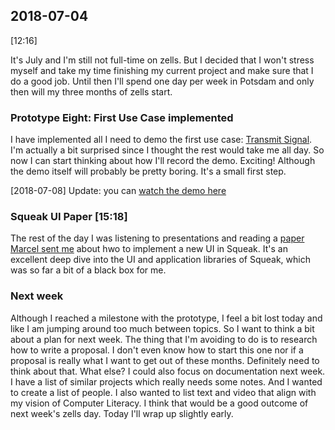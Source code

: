 ## 2018-07-04

[12:16]

It's July and I'm still not full-time on zells. But I decided that I won't stress myself and take my time finishing my current project and make sure that I do a good job. Until then I'll spend one day per week in Potsdam and only then will my three months of zells start.


### Prototype Eight: First Use Case implemented

I have implemented all I need to demo the first use case: [Transmit Signal]. I'm actually a bit surprised since I thought the rest would take me all day. So now I can start thinking about how I'll record the demo. Exciting! Although the demo itself will probably be pretty boring. It's a small first step.

[2018-07-08] Update: you can [watch the demo here][demo]


### Squeak UI Paper [15:18]

The rest of the day I was listening to presentations and reading a [paper Marcel sent me][squeak shell] about hwo to implement a new UI in Squeak. It's an excellent deep dive into the UI and application libraries of Squeak, which was so far a bit of a black box for me.


### Next week

Although I reached a milestone with the prototype, I feel a bit lost today and like I am jumping around too much between topics. So I want to think a bit about a plan for next week. The thing that I'm avoiding to do is to research how to write a proposal. I don't even know how to start this one nor if a proposal is really what I want to get out of these months. Definitely need to think about that. What else? I could also focus on documentation next week. I have a list of similar projects which really needs some notes. And I wanted to create a list of people. I also wanted to list text and video that align with my vision of Computer Literacy. I think that would be a good outcome of next week's zells day. Today I'll wrap up slightly early.


[Transmit Signal]: https://github.com/zells/eight/blob/master/use_case_transmit_signal.svg
[squeak shell]: https://dl.acm.org/citation.cfm?doid=2984380.2984386
[demo]: https://www.youtube.com/watch?v=i6x2XQlwzgo
